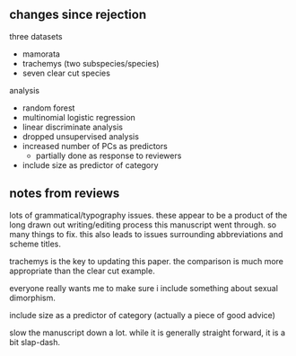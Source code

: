 changes since rejection
-----------------------

three datasets

- mamorata
- trachemys (two subspecies/species)
- seven clear cut species


analysis

- random forest
- multinomial logistic regression
- linear discriminate analysis
- dropped unsupervised analysis
- increased number of PCs as predictors
  - partially done as response to reviewers
- include size as predictor of category



notes from reviews
------------------

lots of grammatical/typography issues. these appear to be a product of the long
drawn out writing/editing process this manuscript went through. so many things
to fix. this also leads to issues surrounding abbreviations and scheme titles.

trachemys is the key to updating this paper. the comparison is much more
appropriate than the clear cut example.

everyone really wants me to make sure i include something about sexual
dimorphism.

include size as a predictor of category (actually a piece of good advice) 

slow the manuscript down a lot. while it is generally straight forward, it is
a bit slap-dash.
